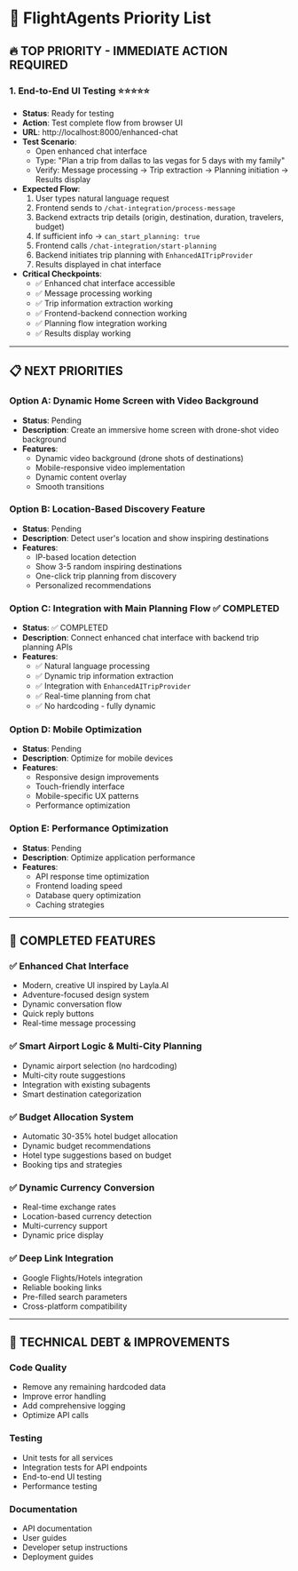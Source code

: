 # 🚀 FlightAgents Priority List

## 🔥 TOP PRIORITY - IMMEDIATE ACTION REQUIRED

### 1. **End-to-End UI Testing** ⭐⭐⭐⭐⭐
- **Status**: Ready for testing
- **Action**: Test complete flow from browser UI
- **URL**: http://localhost:8000/enhanced-chat
- **Test Scenario**: 
  - Open enhanced chat interface
  - Type: "Plan a trip from dallas to las vegas for 5 days with my family"
  - Verify: Message processing → Trip extraction → Planning initiation → Results display
- **Expected Flow**:
  1. User types natural language request
  2. Frontend sends to `/chat-integration/process-message`
  3. Backend extracts trip details (origin, destination, duration, travelers, budget)
  4. If sufficient info → `can_start_planning: true`
  5. Frontend calls `/chat-integration/start-planning`
  6. Backend initiates trip planning with `EnhancedAITripProvider`
  7. Results displayed in chat interface
- **Critical Checkpoints**:
  - ✅ Enhanced chat interface accessible
  - ✅ Message processing working
  - ✅ Trip information extraction working
  - ✅ Frontend-backend connection working
  - ✅ Planning flow integration working
  - ✅ Results display working

---

## 📋 NEXT PRIORITIES

### Option A: Dynamic Home Screen with Video Background
- **Status**: Pending
- **Description**: Create an immersive home screen with drone-shot video background
- **Features**:
  - Dynamic video background (drone shots of destinations)
  - Mobile-responsive video implementation
  - Dynamic content overlay
  - Smooth transitions

### Option B: Location-Based Discovery Feature
- **Status**: Pending
- **Description**: Detect user's location and show inspiring destinations
- **Features**:
  - IP-based location detection
  - Show 3-5 random inspiring destinations
  - One-click trip planning from discovery
  - Personalized recommendations

### Option C: Integration with Main Planning Flow ✅ COMPLETED
- **Status**: ✅ COMPLETED
- **Description**: Connect enhanced chat interface with backend trip planning APIs
- **Features**:
  - ✅ Natural language processing
  - ✅ Dynamic trip information extraction
  - ✅ Integration with `EnhancedAITripProvider`
  - ✅ Real-time planning from chat
  - ✅ No hardcoding - fully dynamic

### Option D: Mobile Optimization
- **Status**: Pending
- **Description**: Optimize for mobile devices
- **Features**:
  - Responsive design improvements
  - Touch-friendly interface
  - Mobile-specific UX patterns
  - Performance optimization

### Option E: Performance Optimization
- **Status**: Pending
- **Description**: Optimize application performance
- **Features**:
  - API response time optimization
  - Frontend loading speed
  - Database query optimization
  - Caching strategies

---

## 🎯 COMPLETED FEATURES

### ✅ Enhanced Chat Interface
- Modern, creative UI inspired by Layla.AI
- Adventure-focused design system
- Dynamic conversation flow
- Quick reply buttons
- Real-time message processing

### ✅ Smart Airport Logic & Multi-City Planning
- Dynamic airport selection (no hardcoding)
- Multi-city route suggestions
- Integration with existing subagents
- Smart destination categorization

### ✅ Budget Allocation System
- Automatic 30-35% hotel budget allocation
- Dynamic budget recommendations
- Hotel type suggestions based on budget
- Booking tips and strategies

### ✅ Dynamic Currency Conversion
- Real-time exchange rates
- Location-based currency detection
- Multi-currency support
- Dynamic price display

### ✅ Deep Link Integration
- Google Flights/Hotels integration
- Reliable booking links
- Pre-filled search parameters
- Cross-platform compatibility

---

## 🔧 TECHNICAL DEBT & IMPROVEMENTS

### Code Quality
- Remove any remaining hardcoded data
- Improve error handling
- Add comprehensive logging
- Optimize API calls

### Testing
- Unit tests for all services
- Integration tests for API endpoints
- End-to-end UI testing
- Performance testing

### Documentation
- API documentation
- User guides
- Developer setup instructions
- Deployment guides 